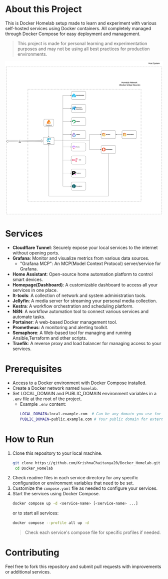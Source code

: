 # About this Project
This is Docker Homelab setup made to learn and experiment with various self-hosted services using Docker containers. All completely managed through Docker Compose for easy deployment and management.

> This project is made for personal learning and experimentation purposes and may not be using all best practices for production environments.

![Service Architecture](./Homelab.png)
# Services
- **Cloudflare Tunnel**: Securely expose your local services to the internet without opening ports.
- **Grafana**: Monitor and visualize metrics from various data sources.
  - "Grafana MCP": An MCP(Model Context Protocol) server/service for Grafana.
- **Home Assistant**: Open-source home automation platform to control smart devices.
- **Homepage(Dashboard)**: A customizable dashboard to access all your services in one place.
- **It-tools**: A collection of network and system administration tools.
- **Jellyfin**: A media server for streaming your personal media collection.
- **Kestra**: A workflow orchestration and scheduling platform.
- **N8N**: A workflow automation tool to connect various services and automate tasks.
- **Portainer**: A web-based Docker management tool.
- **Prometheus**: A monitoring and alerting toolkit.
- **Semaphore**: A  Web-based tool for managing and running Ansible,Terraform and other scripts.
- **Traefik**: A reverse proxy and load balancer for managing access to your services.

# Prerequisites
- Access to a Docker environment with Docker Compose installed.
- Create a Docker network named `homelab`.
- Set LOCAL_DOMAIN and PUBLIC_DOMAIN environment variables in a `.env` file at the root of the project.
  - Example `.env` content:
    ```bash
    LOCAL_DOMAIN=local.example.com  # Can be any domain you use for local access
    PUBLIC_DOMAIN=public.example.com # Your public domain for external access (Optional)
    ```
# How to Run
1. Clone this repository to your local machine.
   ```bash
   git clone https://github.com/KrishnaChaitanya20/Docker_Homelab.git
    cd Docker_Homelab
    ```
2. Check readme files in each service directory for any specific configuration or environment variables that need to be set.
3. Customize the `compose.yaml` file as needed to configure your services.
4. Start the services using Docker Compose.
   ```bash
   docker compose up -d <service-name> [<service-name> ...]
   ```
    or to start all services:
    ```bash
    docker compose --profile all up -d
    ```
    > Check each service's compose file for specific profiles if needed.

# Contributing
Feel free to fork this repository and submit pull requests with improvements or additional services.